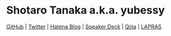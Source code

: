 # Shotaro Tanaka a.k.a. yubessy

[GitHub](//github.com/yubessy) | [Twitter](//twitter.com/yubessy) | [Hatena Blog](//yubessy.hatenablog.com) | [Speaker Deck](https://speakerdeck.com/yubessy) | [Qiita](https://qiita.com/yubessy) | [LAPRAS](https://lapras.com/public/CJ7SGY2)
